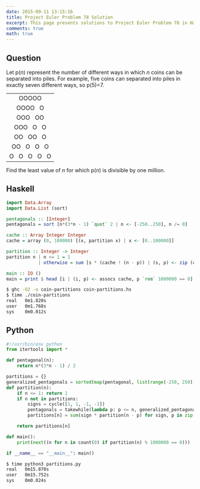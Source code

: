 ```yaml
---
date: 2015-09-11 13:15:16
title: Project Euler Problem 78 Solution
excerpt: This page presents solutions to Project Euler Problem 78 in Haskell and Python.
comments: true
math: true
---
```



## Question

<p>Let p(<em>n</em>) represent the number of different ways in which <em>n</em> coins can be separated into piles. For example, five coins can separated into piles in exactly seven different ways, so p(5)=7.</p>
<table style="text-align: center; margin: 0 auto;" cellspacing="0" cellpadding="10">
    <tbody><tr>
        <td>OOOOO</td>
    </tr>
    <tr>
        <td>OOOO&nbsp; &nbsp;O</td>
    </tr>
    <tr>
        <td>OOO&nbsp; &nbsp;OO</td>
    </tr>
    <tr>
        <td>OOO&nbsp; &nbsp;O&nbsp; &nbsp;O</td>
    </tr>
    <tr>
        <td>OO&nbsp; &nbsp;OO&nbsp; &nbsp;O</td>
    </tr>
    <tr>
        <td>OO&nbsp; &nbsp;O&nbsp; &nbsp;O&nbsp; &nbsp;O</td>
    </tr>
    <tr>
        <td>O&nbsp; &nbsp;O&nbsp; &nbsp;O&nbsp; &nbsp;O&nbsp; &nbsp;O</td>
    </tr>
</tbody></table>
<p>Find the least value of <em>n</em> for which p(<em>n</em>) is divisible by one million.</p>







## Haskell

```haskell
import Data.Array
import Data.List (sort)

pentagonals :: [Integer]
pentagonals = sort [n*(3*n - 1) `quot` 2 | n <- [-250..250], n /= 0]

cache :: Array Integer Integer
cache = array (0, 100000) [(x, partition x) | x <- [0..100000]]

partition :: Integer -> Integer
partition n | n <= 1 = 1
            | otherwise = sum [s * (cache ! (n - p)) | (s, p) <- zip (cycle [1, 1, -1, -1]) (takeWhile (<= n) pentagonals)]

main :: IO ()
main = print $ head [i | (i, p) <- assocs cache, p `rem` 1000000 == 0]
```


```bash
$ ghc -O2 -o coin-partitions coin-partitions.hs
$ time ./coin-partitions
real   0m1.820s
user   0m1.768s
sys    0m0.012s
```



## Python

```python
#!/usr/bin/env python
from itertools import *

def pentagonal(n):
    return n*(3*n - 1) / 2

partitions = {}
generalized_pentagonals = sorted(map(pentagonal, list(range(-250, 250))))[1:]
def partition(n):
    if n <= 1: return 1
    if n not in partitions:
        signs = cycle([1, 1, -1, -1])
        pentagonals = takewhile(lambda p: p <= n, generalized_pentagonals)
        partitions[n] = sum(sign * partition(n - p) for sign, p in zip(signs, pentagonals))

    return partitions[n]

def main():
    print(next((n for n in count(0) if partition(n) % 1000000 == 0)))

if __name__ == "__main__": main()
```


```bash
$ time python3 partitions.py
real   0m15.870s
user   0m15.752s
sys    0m0.024s
```


